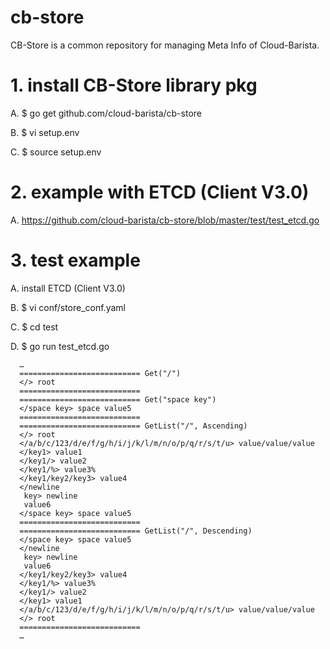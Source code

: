 # cb-store
CB-Store is a common repository for managing Meta Info of Cloud-Barista.

# 1.	install CB-Store library pkg
  A.	$ go get github.com/cloud-barista/cb-store
  
  B.  $ vi setup.env
  
  C.  $ source setup.env
  
# 2.	example with ETCD (Client V3.0)
  A.	https://github.com/cloud-barista/cb-store/blob/master/test/test_etcd.go

# 3.	test example
  
  A. install ETCD (Client V3.0)
  
  B.  $ vi conf/store_conf.yaml
  
  C.	$ cd test  
  
  D.	$ go run test_etcd.go

      …
      =========================== Get("/")
      </> root
      ===========================
      =========================== Get("space key")
      </space key> space value5
      ===========================
      =========================== GetList("/", Ascending)
      </> root
      </a/b/c/123/d/e/f/g/h/i/j/k/l/m/n/o/p/q/r/s/t/u> value/value/value
      </key1> value1
      </key1/> value2
      </key1/%> value3%
      </key1/key2/key3> value4
      </newline
       key> newline
       value6
      </space key> space value5
      ===========================
      =========================== GetList("/", Descending)
      </space key> space value5
      </newline
       key> newline
       value6
      </key1/key2/key3> value4
      </key1/%> value3%
      </key1/> value2
      </key1> value1
      </a/b/c/123/d/e/f/g/h/i/j/k/l/m/n/o/p/q/r/s/t/u> value/value/value
      </> root
      ===========================
      …
